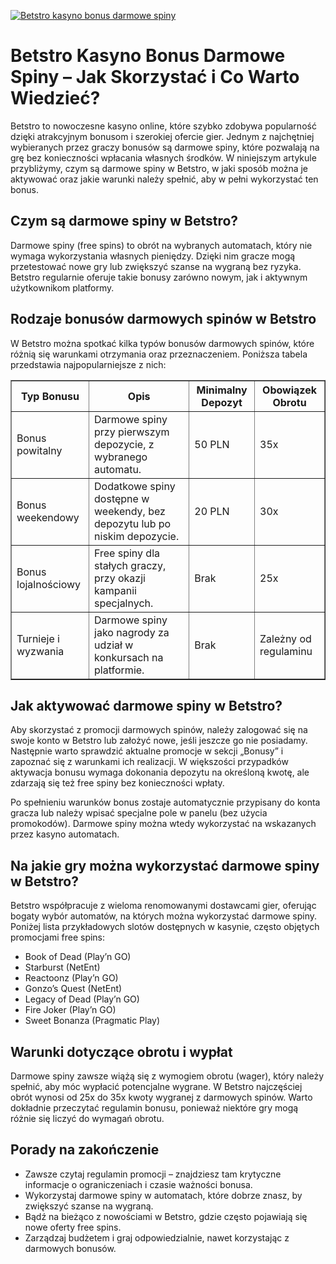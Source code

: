 [![Betstro kasyno bonus darmowe spiny](https://123-caf.pages.dev/gitsignup.png)](https://vrmoo.ru/Bt82HjjY)

<h1>Betstro Kasyno Bonus Darmowe Spiny – Jak Skorzystać i Co Warto Wiedzieć?</h1> <p>Betstro to nowoczesne kasyno online, które szybko zdobywa popularność dzięki atrakcyjnym bonusom i szerokiej ofercie gier. Jednym z najchętniej wybieranych przez graczy bonusów są darmowe spiny, które pozwalają na grę bez konieczności wpłacania własnych środków. W niniejszym artykule przybliżymy, czym są darmowe spiny w Betstro, w jaki sposób można je aktywować oraz jakie warunki należy spełnić, aby w pełni wykorzystać ten bonus.</p>  <h2>Czym są darmowe spiny w Betstro?</h2> <p>Darmowe spiny (free spins) to obrót na wybranych automatach, który nie wymaga wykorzystania własnych pieniędzy. Dzięki nim gracze mogą przetestować nowe gry lub zwiększyć szanse na wygraną bez ryzyka. Betstro regularnie oferuje takie bonusy zarówno nowym, jak i aktywnym użytkownikom platformy.</p>  <h2>Rodzaje bonusów darmowych spinów w Betstro</h2> <p>W Betstro można spotkać kilka typów bonusów darmowych spinów, które różnią się warunkami otrzymania oraz przeznaczeniem. Poniższa tabela przedstawia najpopularniejsze z nich:</p>  <table border="1" cellpadding="8" cellspacing="0">   <thead>     <tr>       <th>Typ Bonusu</th>       <th>Opis</th>       <th>Minimalny Depozyt</th>       <th>Obowiązek Obrotu</th>     </tr>   </thead>   <tbody>     <tr>       <td>Bonus powitalny</td>       <td>Darmowe spiny przy pierwszym depozycie, z wybranego automatu.</td>       <td>50 PLN</td>       <td>35x</td>     </tr>     <tr>       <td>Bonus weekendowy</td>       <td>Dodatkowe spiny dostępne w weekendy, bez depozytu lub po niskim depozycie.</td>       <td>20 PLN</td>       <td>30x</td>     </tr>     <tr>       <td>Bonus lojalnościowy</td>       <td>Free spiny dla stałych graczy, przy okazji kampanii specjalnych.</td>       <td>Brak</td>       <td>25x</td>     </tr>     <tr>       <td>Turnieje i wyzwania</td>       <td>Darmowe spiny jako nagrody za udział w konkursach na platformie.</td>       <td>Brak</td>       <td>Zależny od regulaminu</td>     </tr>   </tbody> </table>  <h2>Jak aktywować darmowe spiny w Betstro?</h2> <p>Aby skorzystać z promocji darmowych spinów, należy zalogować się na swoje konto w Betstro lub założyć nowe, jeśli jeszcze go nie posiadamy. Następnie warto sprawdzić aktualne promocje w sekcji „Bonusy” i zapoznać się z warunkami ich realizacji. W większości przypadków aktywacja bonusu wymaga dokonania depozytu na określoną kwotę, ale zdarzają się też free spiny bez konieczności wpłaty.</p>  <p>Po spełnieniu warunków bonus zostaje automatycznie przypisany do konta gracza lub należy wpisać specjalne pole w panelu (bez użycia promokodów). Darmowe spiny można wtedy wykorzystać na wskazanych przez kasyno automatach.</p>  <h2>Na jakie gry można wykorzystać darmowe spiny w Betstro?</h2> <p>Betstro współpracuje z wieloma renomowanymi dostawcami gier, oferując bogaty wybór automatów, na których można wykorzystać darmowe spiny. Poniżej lista przykładowych slotów dostępnych w kasynie, często objętych promocjami free spins:</p>  <ul>   <li>Book of Dead (Play’n GO)</li>   <li>Starburst (NetEnt)</li>   <li>Reactoonz (Play’n GO)</li>   <li>Gonzo’s Quest (NetEnt)</li>   <li>Legacy of Dead (Play’n GO)</li>   <li>Fire Joker (Play’n GO)</li>   <li>Sweet Bonanza (Pragmatic Play)</li> </ul>  <h2>Warunki dotyczące obrotu i wypłat</h2> <p>Darmowe spiny zawsze wiążą się z wymogiem obrotu (wager), który należy spełnić, aby móc wypłacić potencjalne wygrane. W Betstro najczęściej obrót wynosi od 25x do 35x kwoty wygranej z darmowych spinów. Warto dokładnie przeczytać regulamin bonusu, ponieważ niektóre gry mogą różnie się liczyć do wymagań obrotu.</p>  <h2>Porady na zakończenie</h2> <ul>   <li>Zawsze czytaj regulamin promocji – znajdziesz tam krytyczne informacje o ograniczeniach i czasie ważności bonusa.</li>   <li>Wykorzystaj darmowe spiny w automatach, które dobrze znasz, by zwiększyć szanse na wygraną.</li>   <li>Bądź na bieżąco z nowościami w Betstro, gdzie często pojawiają się nowe oferty free spins.</li>   <li>Zarządzaj budżetem i graj odpowiedzialnie, nawet korzystając z darmowych bonusów.</li> </ul>